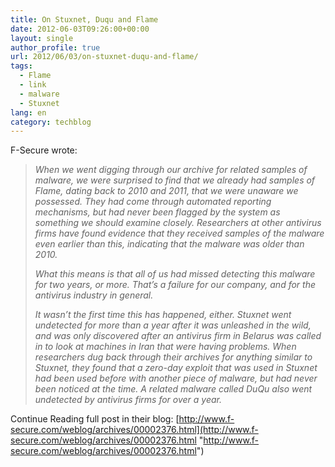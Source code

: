 ```yaml
---
title: On Stuxnet, Duqu and Flame
date: 2012-06-03T09:26:00+00:00
layout: single
author_profile: true
url: 2012/06/03/on-stuxnet-duqu-and-flame/
tags:
  - Flame
  - link
  - malware
  - Stuxnet
lang: en
category: techblog
---
```

F-Secure wrote:

> _When we went digging through our archive for related samples of malware, we were surprised to find that we already had samples of Flame, dating back to 2010 and 2011, that we were unaware we possessed. They had come through automated reporting mechanisms, but had never been flagged by the system as something we should examine closely. Researchers at other antivirus firms have found evidence that they received samples of the malware even earlier than this, indicating that the malware was older than 2010._
> 
> _What this means is that all of us had missed detecting this malware for two years, or more. That’s a failure for our company, and for the antivirus industry in general._
> 
> _It wasn’t the first time this has happened, either. Stuxnet went undetected for more than a year after it was unleashed in the wild, and was only discovered after an antivirus firm in Belarus was called in to look at machines in Iran that were having problems. When researchers dug back through their archives for anything similar to Stuxnet, they found that a zero-day exploit that was used in Stuxnet had been used before with another piece of malware, but had never been noticed at the time. A related malware called DuQu also went undetected by antivirus firms for over a year._

Continue Reading full post in their blog: [http://www.f-secure.com/weblog/archives/00002376.html](http://www.f-secure.com/weblog/archives/00002376.html "http://www.f-secure.com/weblog/archives/00002376.html")